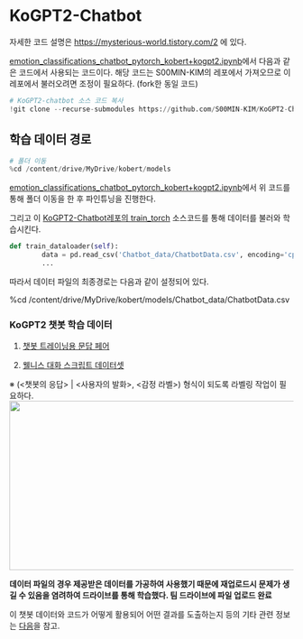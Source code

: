 # KoGPT2-Chatbot
자세한 코드 설명은 https://mysterious-world.tistory.com/2 에 있다. 

[emotion_classifications_chatbot_pytorch_kobert+kogpt2.ipynb](https://github.com/Nicer-since-2021/multiclass-emotion-classification-using-KoBERT/blob/main/S00MIN-KIM/emotion_classifications_chatbot_pytorch_kobert%2Bkogpt2.ipynb)에서 다음과 같은 코드에서 사용되는 코드이다. 
해당 코드는 S00MIN-KIM의 레포에서 가져오므로 이 레포에서 불러오려면 조정이 필요하다. (fork한 동일 코드)

```Python
# KoGPT2-chatbot 소스 코드 복사
!git clone --recurse-submodules https://github.com/S00MIN-KIM/KoGPT2-Chatbot.git
```

## 학습 데이터 경로
```Python
# 폴더 이동
%cd /content/drive/MyDrive/kobert/models
```
[emotion_classifications_chatbot_pytorch_kobert+kogpt2.ipynb](https://github.com/Nicer-since-2021/multiclass-emotion-classification-using-KoBERT/blob/main/S00MIN-KIM/emotion_classifications_chatbot_pytorch_kobert%2Bkogpt2.ipynb)에서 위 코드를 통해 폴더 이동을 한 후 파인튜닝을 진행한다. 

그리고 이 [KoGPT2-Chatbot레포의 train_torch](https://github.com/Nicer-since-2021/KoGPT2-Chatbot/blob/main/train_torch.py) 소스코드를 통해 데이터를 불러와 학습시킨다. 
```Python
def train_dataloader(self):
        data = pd.read_csv('Chatbot_data/ChatbotData.csv', encoding='cp949')
        ...
```
따라서 데이터 파일의 최종경로는 다음과 같이 설정되어 있다. 

%cd /content/drive/MyDrive/kobert/models/Chatbot_data/ChatbotData.csv

### KoGPT2 챗봇 학습 데이터
1. [챗봇 트레이닝용 문답 페어](https://github.com/songys/Chatbot_data)

2. [웰니스 대화 스크립트 데이터셋](https://aihub.or.kr/opendata/keti-data/recognition-laguage/KETI-02-006)
  
  ※ (<챗봇의 응답> | <사용자의 발화>, <감정 라벨>) 형식이 되도록 라벨링 작업이 필요하다.
<img src="https://user-images.githubusercontent.com/68471619/145357192-bf3639a2-a33d-4db0-93c7-3efc9780db4f.png" width="800" height="300"/>

**데이터 파일의 경우 제공받은 데이터를 가공하여 사용했기 때문에 재업로드시 문제가 생길 수 있음을 염려하여 드라이브를 통해 학습했다. 팀 드라이브에 파일 업로드 완료**

이 챗봇 데이터와 코드가 어떻게 활용되어 어떤 결과를 도출하는지 등의 기타 관련 정보는 [다음](https://github.com/Nicer-since-2021/multiclass-emotion-classification-using-KoBERT/tree/main/S00MIN-KIM)을 참고.
